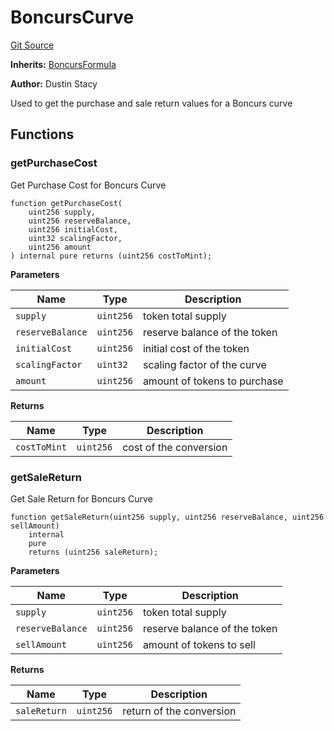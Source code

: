 # BoncursCurve
[Git Source](https://github.com/dustinstacy/boncurs/blob/8dd3d6e20d7e085dbf2dccdde2c14001616467cf/contracts/experimental/BoncursCurve.sol)

**Inherits:**
[BoncursFormula](/contracts/experimental/BoncursFormula.sol/abstract.BoncursFormula.md)

**Author:**
Dustin Stacy

Used to get the purchase and sale return values for a Boncurs curve


## Functions
### getPurchaseCost

Get Purchase Cost for Boncurs Curve


```solidity
function getPurchaseCost(
    uint256 supply,
    uint256 reserveBalance,
    uint256 initialCost,
    uint32 scalingFactor,
    uint256 amount
) internal pure returns (uint256 costToMint);
```
**Parameters**

|Name|Type|Description|
|----|----|-----------|
|`supply`|`uint256`|token total supply|
|`reserveBalance`|`uint256`|reserve balance of the token|
|`initialCost`|`uint256`|initial cost of the token|
|`scalingFactor`|`uint32`|scaling factor of the curve|
|`amount`|`uint256`|amount of tokens to purchase|

**Returns**

|Name|Type|Description|
|----|----|-----------|
|`costToMint`|`uint256`|cost of the conversion|


### getSaleReturn

Get Sale Return for Boncurs Curve


```solidity
function getSaleReturn(uint256 supply, uint256 reserveBalance, uint256 sellAmount)
    internal
    pure
    returns (uint256 saleReturn);
```
**Parameters**

|Name|Type|Description|
|----|----|-----------|
|`supply`|`uint256`|token total supply|
|`reserveBalance`|`uint256`|reserve balance of the token|
|`sellAmount`|`uint256`|amount of tokens to sell|

**Returns**

|Name|Type|Description|
|----|----|-----------|
|`saleReturn`|`uint256`|return of the conversion|


